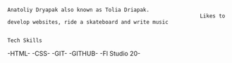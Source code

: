                                                                       Anatoliy Dryapak also known as Tolia Driapak.
                                                                 Likes to develop websites, ride a skateboard and write music

                                                                                         Tech Skills
-HTML-
-CSS-
-GIT-
-GITHUB-
-Fl Studio 20-
